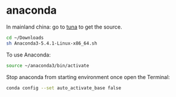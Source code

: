 # anaconda

In mainland china: go to [tuna](https://mirrors.tuna.tsinghua.edu.cn/help/anaconda/) to get the source.

```bash
cd ~/Downloads
sh Anaconda3-5.4.1-Linux-x86_64.sh
```

To use Anaconda:
```bash
source ~/anaconda3/bin/activate
```

Stop anaconda from starting environment once open the Terminal:
```bash
conda config --set auto_activate_base false
```
